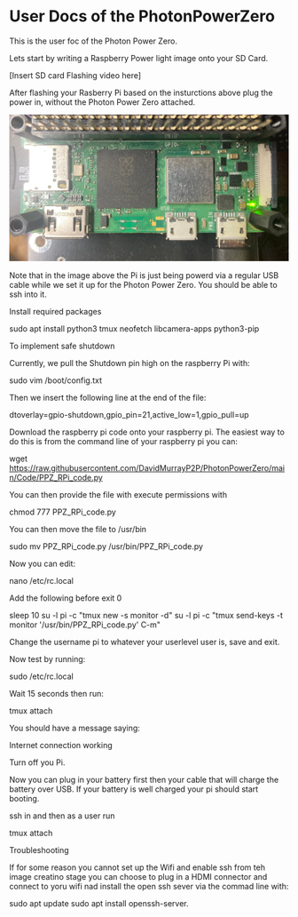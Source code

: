 # User Docs of the PhotonPowerZero

This is the user foc of the Photon Power Zero.

Lets start by writing a Raspberry Power light image onto your SD Card. 

[Insert SD card Flashing video here]

After flashing your Rasberry Pi based on the insturctions above plug the power in, without the Photon Power Zero attached. 

![Alt text](img/RPi.jpg?raw=true "Title")

Note that in the image above the Pi is just being powerd via a regular USB cable while we set it up for the Photon Power Zero. You should be able to ssh into it.

Install required packages

sudo apt install python3 tmux neofetch libcamera-apps python3-pip

To implement safe shutdown

Currently, we pull the Shutdown pin high on the raspberry Pi with:

sudo vim /boot/config.txt

Then we insert the following line at the end of the file:

dtoverlay=gpio-shutdown,gpio_pin=21,active_low=1,gpio_pull=up

Download the raspberry pi code onto your raspberry pi. The easiest way to do this is from the command line of your raspberry pi you can:

wget https://raw.githubusercontent.com/DavidMurrayP2P/PhotonPowerZero/main/Code/PPZ_RPi_code.py

You can then provide the file with execute permissions with

chmod 777 PPZ_RPi_code.py

You can then move the file to /usr/bin

sudo mv PPZ_RPi_code.py /usr/bin/PPZ_RPi_code.py

Now you can edit:

nano /etc/rc.local 

Add the following before exit 0

sleep 10
su -l pi -c "tmux new -s monitor -d"
su -l pi -c "tmux send-keys -t monitor '/usr/bin/PPZ_RPi_code.py' C-m"

Change the username pi to whatever your userlevel user is, save and exit.

Now test by running:

sudo /etc/rc.local

Wait 15 seconds then run:

tmux attach

You should have a message saying:

Internet connection working

Turn off you Pi.

Now you can plug in your battery first then your cable that will charge the battery over USB. If your battery is well charged your pi should start booting.

ssh in and then as a user run

tmux attach


Troubleshooting

If for some reason you cannot set up the Wifi and enable ssh from teh image creatino stage you can choose to plug in a HDMI connector  and connect to yoru wifi nad install the open ssh sever via the commad line with:

sudo apt update 
sudo apt install openssh-server.


